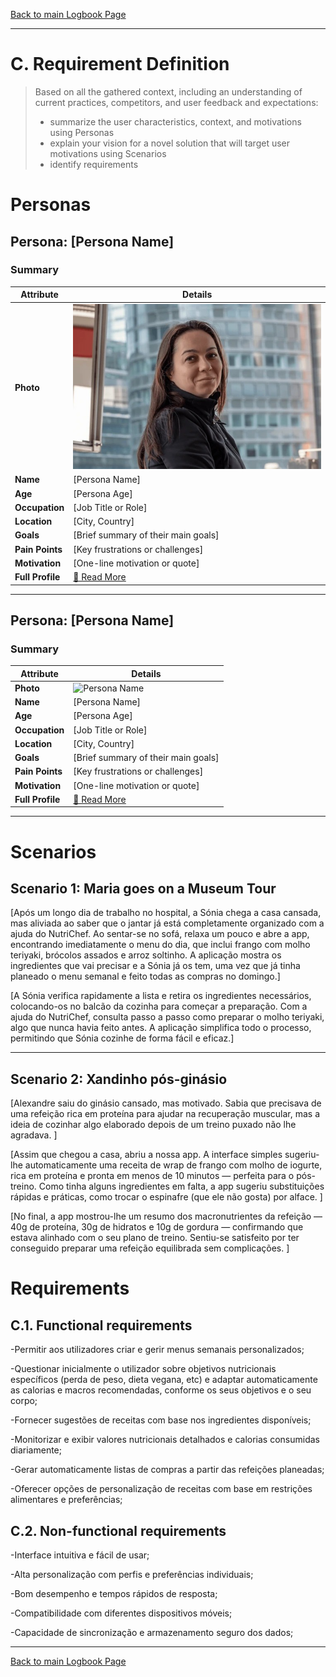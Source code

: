 [Back to main Logbook Page](../hci_logbook.md)

---
# C. Requirement Definition
>	Based on all the gathered context, including an understanding of current practices, competitors, and user feedback and expectations: 
>	- summarize the user characteristics, context, and motivations using Personas
>	- explain your vision for a novel solution that will target user motivations using Scenarios
>	- identify requirements

# Personas

## Persona: [Persona Name] 
### Summary 
| Attribute        | Details                                       |
| ---------------- | --------------------------------------------- |
| **Photo**        | ![Persona Name\|100](personas/persona1.jpeg)  |
| **Name**         | [Persona Name]                                |
| **Age**          | [Persona Age]                                 |
| **Occupation**   | [Job Title or Role]                           |
| **Location**     | [City, Country]                               |
| **Goals**        | [Brief summary of their main goals]           |
| **Pain Points**  | [Key frustrations or challenges]              |
| **Motivation**   | [One-line motivation or quote]                |
| **Full Profile** | [📄 Read More](personas/persona1_template.md) |

---
## Persona: [Persona Name] 
### Summary 
| Attribute        | Details                                       |
| ---------------- | --------------------------------------------- |
| **Photo**        | ![Persona Name](path/to/photo.jpg)            |
| **Name**         | [Persona Name]                                |
| **Age**          | [Persona Age]                                 |
| **Occupation**   | [Job Title or Role]                           |
| **Location**     | [City, Country]                               |
| **Goals**        | [Brief summary of their main goals]           |
| **Pain Points**  | [Key frustrations or challenges]              |
| **Motivation**   | [One-line motivation or quote]                |
| **Full Profile** | [📄 Read More](personas/persona2_template.md) |

---





# Scenarios


## Scenario 1: Maria goes on a Museum Tour

[Após um longo dia de trabalho no hospital, a Sónia chega a casa cansada, mas aliviada ao saber que o jantar já está completamente organizado com a ajuda do NutriChef. Ao sentar-se no sofá, relaxa um pouco e abre a app, encontrando imediatamente o menu do dia, que inclui frango com molho teriyaki, brócolos assados e arroz soltinho. A aplicação mostra os ingredientes que vai precisar e a Sónia já os tem, uma vez que já tinha planeado o menu semanal e feito todas as compras no domingo.]

[A Sónia verifica rapidamente a lista e retira os ingredientes necessários, colocando-os no balcão da cozinha para começar a preparação. Com a ajuda do NutriChef, consulta passo a passo como preparar o molho teriyaki, algo que nunca havia feito antes. A aplicação simplifica todo o processo, permitindo que Sónia cozinhe de forma fácil e eficaz.]

---
## Scenario 2: Xandinho pós-ginásio
[Alexandre saiu do ginásio cansado, mas motivado. Sabia que precisava de uma refeição rica em proteína para ajudar na recuperação muscular, mas a ideia de cozinhar algo elaborado depois de um treino puxado não lhe agradava.  ]

[Assim que chegou a casa, abriu a nossa app. A interface simples sugeriu-lhe automaticamente uma receita de wrap de frango com molho de iogurte, rica em proteína e pronta em menos de 10 minutos — perfeita para o pós-treino. Como tinha alguns ingredientes em falta, a app sugeriu substituições rápidas e práticas, como trocar o espinafre (que ele não gosta) por alface.   ]

[No final, a app mostrou-lhe um resumo dos macronutrientes da refeição — 40g de proteína, 30g de hidratos e 10g de gordura — confirmando que estava alinhado com o seu plano de treino. Sentiu-se satisfeito por ter conseguido preparar uma refeição equilibrada sem complicações.  ]


# Requirements





## C.1. Functional requirements

-Permitir aos utilizadores criar e gerir menus semanais personalizados;

-Questionar inicialmente o utilizador sobre objetivos nutricionais específicos (perda de peso, dieta vegana, etc) e adaptar automaticamente as calorias e macros recomendadas, conforme os seus objetivos e o seu corpo;

-Fornecer sugestões de receitas com base nos ingredientes disponíveis;

-Monitorizar e exibir valores nutricionais detalhados e calorias consumidas diariamente;

-Gerar automaticamente listas de compras a partir das refeições planeadas;

-Oferecer opções de personalização de receitas com base em restrições alimentares e preferências;


## C.2. Non-functional requirements

-Interface intuitiva e fácil de usar;

-Alta personalização com perfis e preferências individuais;

-Bom desempenho e tempos rápidos de resposta;

-Compatibilidade com diferentes dispositivos móveis;

-Capacidade de sincronização e armazenamento seguro dos dados;


---
[Back to main Logbook Page](hci_logbook.md)